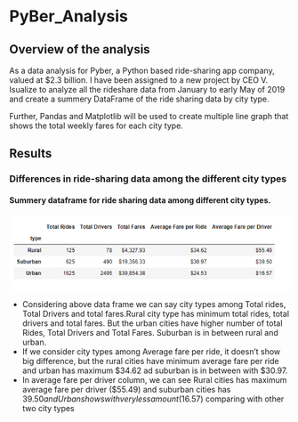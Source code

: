 # PyBer_Analysis
## Overview of the analysis
As a data analysis for Pyber, a Python based ride-sharing app company, valued at $2.3 billion. I have been assigned to a new   project by CEO V. Isualize to analyze all the rideshare data from January to early May of 2019 and create a summery DataFrame of the ride sharing data by city type.

Further, Pandas and Matplotlib will be used to create multiple line graph that shows the total weekly fares for each city type.

## Results

### Differences in ride-sharing data among the different city types

#### Summery dataframe  for ride sharing data among different city types.

 ![](Resources/summerydf.png)

  - Considering above data frame we can say city types among Total rides, Total Drivers and total fares.Rural city type has minimum total rides, total drivers and total fares. But the urban cities have higher number of total Rides, Total Drivers and Total Fares. Suburban is in between rural and urban.
  -	If we consider city types among Average fare per ride, it doesn’t show big difference, but the rural cities have minimum average fare per ride and urban has maximum $34.62 ad suburban is in between with $30.97.
  -	In average fare per driver column, we can see Rural cities has maximum average fare per driver ($55.49) and suburban cities has $39.50 and Urban shows with very less amount ($16.57) comparing with other two city types
